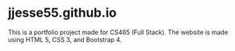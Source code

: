 # jjesse55.github.io

This is a portfolio project made for CS465 (Full Stack).
The website is made using HTML 5, CSS 3, and Bootstrap 4.
